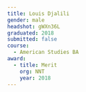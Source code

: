```yaml
---
title: Louis Djalili
gender: male
headshot: gWXn36L
graduated: 2018
submitted: false
course: 
  - American Studies BA
award:
  - title: Merit
    org: NNT
    year: 2018
---
```

